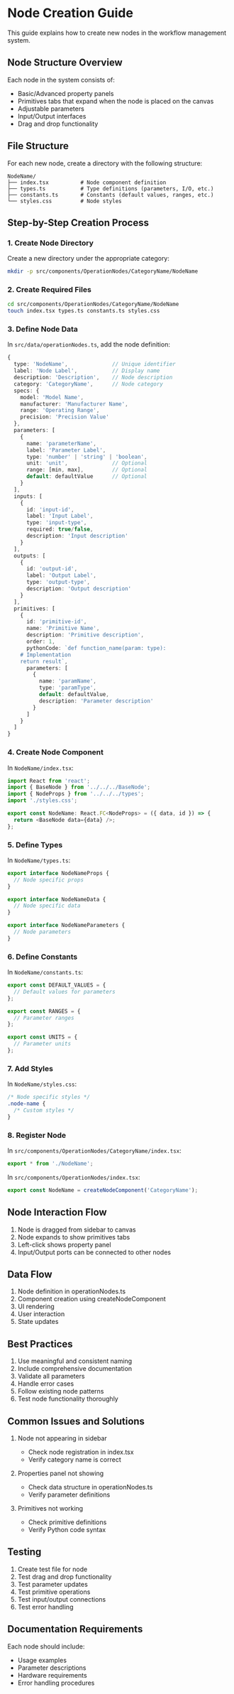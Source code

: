 # Node Creation Guide

This guide explains how to create new nodes in the workflow management system.

## Node Structure Overview

Each node in the system consists of:
- Basic/Advanced property panels
- Primitives tabs that expand when the node is placed on the canvas
- Adjustable parameters
- Input/Output interfaces
- Drag and drop functionality

## File Structure

For each new node, create a directory with the following structure:
```
NodeName/
├── index.tsx          # Node component definition
├── types.ts           # Type definitions (parameters, I/O, etc.)
├── constants.ts       # Constants (default values, ranges, etc.)
└── styles.css         # Node styles
```

## Step-by-Step Creation Process

### 1. Create Node Directory
Create a new directory under the appropriate category:
```bash
mkdir -p src/components/OperationNodes/CategoryName/NodeName
```

### 2. Create Required Files
```bash
cd src/components/OperationNodes/CategoryName/NodeName
touch index.tsx types.ts constants.ts styles.css
```

### 3. Define Node Data
In `src/data/operationNodes.ts`, add the node definition:
```typescript
{
  type: 'NodeName',              // Unique identifier
  label: 'Node Label',           // Display name
  description: 'Description',    // Node description
  category: 'CategoryName',      // Node category
  specs: {
    model: 'Model Name',
    manufacturer: 'Manufacturer Name',
    range: 'Operating Range',
    precision: 'Precision Value'
  },
  parameters: [
    {
      name: 'parameterName',
      label: 'Parameter Label',
      type: 'number' | 'string' | 'boolean',
      unit: 'unit',              // Optional
      range: [min, max],         // Optional
      default: defaultValue      // Optional
    }
  ],
  inputs: [
    {
      id: 'input-id',
      label: 'Input Label',
      type: 'input-type',
      required: true/false,
      description: 'Input description'
    }
  ],
  outputs: [
    {
      id: 'output-id',
      label: 'Output Label',
      type: 'output-type',
      description: 'Output description'
    }
  ],
  primitives: [
    {
      id: 'primitive-id',
      name: 'Primitive Name',
      description: 'Primitive description',
      order: 1,
      pythonCode: `def function_name(param: type):
    # Implementation
    return result`,
      parameters: [
        {
          name: 'paramName',
          type: 'paramType',
          default: defaultValue,
          description: 'Parameter description'
        }
      ]
    }
  ]
}
```

### 4. Create Node Component
In `NodeName/index.tsx`:
```typescript
import React from 'react';
import { BaseNode } from '../../../BaseNode';
import { NodeProps } from '../../../types';
import './styles.css';

export const NodeName: React.FC<NodeProps> = ({ data, id }) => {
  return <BaseNode data={data} />;
};
```

### 5. Define Types
In `NodeName/types.ts`:
```typescript
export interface NodeNameProps {
  // Node specific props
}

export interface NodeNameData {
  // Node specific data
}

export interface NodeNameParameters {
  // Node parameters
}
```

### 6. Define Constants
In `NodeName/constants.ts`:
```typescript
export const DEFAULT_VALUES = {
  // Default values for parameters
};

export const RANGES = {
  // Parameter ranges
};

export const UNITS = {
  // Parameter units
};
```

### 7. Add Styles
In `NodeName/styles.css`:
```css
/* Node specific styles */
.node-name {
  /* Custom styles */
}
```

### 8. Register Node
In `src/components/OperationNodes/CategoryName/index.tsx`:
```typescript
export * from './NodeName';
```

In `src/components/OperationNodes/index.tsx`:
```typescript
export const NodeName = createNodeComponent('CategoryName');
```

## Node Interaction Flow
1. Node is dragged from sidebar to canvas
2. Node expands to show primitives tabs
3. Left-click shows property panel
4. Input/Output ports can be connected to other nodes

## Data Flow
1. Node definition in operationNodes.ts
2. Component creation using createNodeComponent
3. UI rendering
4. User interaction
5. State updates

## Best Practices
1. Use meaningful and consistent naming
2. Include comprehensive documentation
3. Validate all parameters
4. Handle error cases
5. Follow existing node patterns
6. Test node functionality thoroughly

## Common Issues and Solutions
1. Node not appearing in sidebar
   - Check node registration in index.tsx
   - Verify category name is correct

2. Properties panel not showing
   - Check data structure in operationNodes.ts
   - Verify parameter definitions

3. Primitives not working
   - Check primitive definitions
   - Verify Python code syntax

## Testing
1. Create test file for node
2. Test drag and drop functionality
3. Test parameter updates
4. Test primitive operations
5. Test input/output connections
6. Test error handling

## Documentation Requirements
Each node should include:
- Usage examples
- Parameter descriptions
- Hardware requirements
- Error handling procedures 

